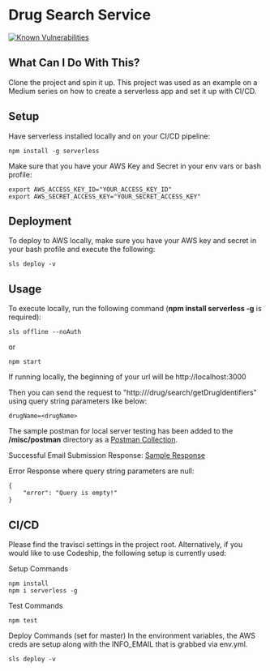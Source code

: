 # Drug Search Service
[![Known Vulnerabilities](https://snyk.io/test/github/EdyVision/rxid-drugsearch-api/badge.svg)](https://snyk.io/test/github/EdyVision/rxid-drugsearch-api)


## What Can I Do With This?
Clone the project and spin it up. This project was used as an example on a Medium series on how to create a serverless app and set it up with CI/CD.

## Setup
Have serverless installed locally and on your CI/CD pipeline:

```
npm install -g serverless
```

Make sure that you have your AWS Key and Secret in your env vars or bash profile:

```
export AWS_ACCESS_KEY_ID="YOUR_ACCESS_KEY_ID"
export AWS_SECRET_ACCESS_KEY="YOUR_SECRET_ACCESS_KEY"
```


## Deployment
To deploy to AWS locally, make sure you have your AWS key and secret in your bash profile and execute the following:

```
sls deploy -v
```

## Usage

To execute locally, run the following command (<strong>npm install serverless -g</strong> is required):

```
sls offline --noAuth
```

or

```
npm start
```

If running locally, the beginning of your url will be http://localhost:3000

Then you can send the request to "http://<url>/drug/search/getDrugIdentifiers" using query string parameters like below:

```
drugName=<drugName>
```

The sample postman for local server testing has been added to the <strong>/misc/postman</strong> directory as a <a href="https://github.com/EdyVision/drug-search-service/blob/master/misc/postman/Drug%20Search%20Service.postman_collection.json">Postman Collection</a>.

Successful Email Submission Response: <a href="https://github.com/EdyVision/drug-search-service/blob/master/misc/postman/sampleResponse_lipitor.json">Sample Response</a>

Error Response where query string parameters are null:

```
{
    "error": "Query is empty!"
}
```

## CI/CD

Please find the travisci settings in the project root. Alternatively, if you would like to use Codeship, the following setup is currently used:

Setup Commands

```
npm install
npm i serverless -g
```

Test Commands

```
npm test
```

Deploy Commands (set for master)
In the environment variables, the AWS creds are setup along with the INFO_EMAIL that is grabbed via env.yml.

```
sls deploy -v
```
